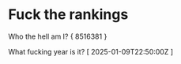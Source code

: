 # Fuck the rankings

Who the hell am I?
{ 8516381 }

What fucking year is it?
[ 2025-01-09T22:50:00Z ]
